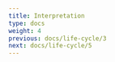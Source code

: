 ```yaml
---
title: Interpretation
type: docs
weight: 4
previous: docs/life-cycle/3
next: docs/life-cycle/5
---
```

